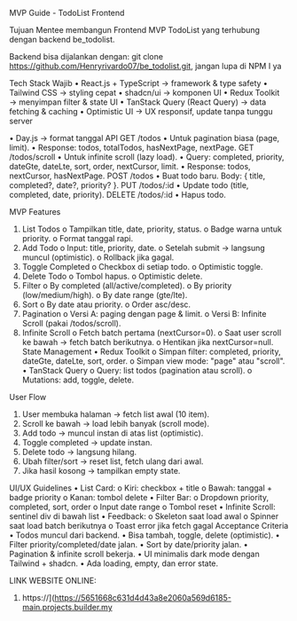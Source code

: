 MVP Guide - TodoList Frontend 

Tujuan Mentee membangun Frontend MVP TodoList yang terhubung dengan backend be_todolist. 

Backend bisa dijalankan dengan: git clone https://github.com/Henryrivardo07/be_todolist.git, jangan lupa di NPM I ya 

Tech Stack Wajib 
• React.js + TypeScript → framework & type safety 
• Tailwind CSS → styling cepat 
• shadcn/ui → komponen UI 
• Redux Toolkit → menyimpan filter & state UI 
• TanStack Query (React Query) → data fetching & caching 
• Optimistic UI → UX responsif, update tanpa tunggu server

• Day.js → format tanggal API GET /todos 
• Untuk pagination biasa (page, limit). 
• Response: todos, totalTodos, hasNextPage, nextPage. GET /todos/scroll 
• Untuk infinite scroll (lazy load). 
• Query: completed, priority, dateGte, dateLte, sort, order, nextCursor, limit. 
• Response: todos, nextCursor, hasNextPage. POST /todos 
• Buat todo baru. Body: { title, completed?, date?, priority? }. PUT /todos/:id 
• Update todo (title, completed, date, priority). DELETE /todos/:id 
• Hapus todo. 

MVP Features 
1. List Todos
   o Tampilkan title, date, priority, status.
   o Badge warna untuk priority.
   o Format tanggal rapi.
3. Add Todo
   o Input: title, priority, date.
   o Setelah submit → langsung muncul (optimistic).
   o Rollback jika gagal.
5. Toggle Completed
   o Checkbox di setiap todo.
   o Optimistic toggle.
7. Delete Todo
   o Tombol hapus.
   o Optimistic delete.
9. Filter
    o By completed (all/active/completed).
    o By priority (low/medium/high).
    o By date range (gte/lte).
11. Sort
    o By date atau priority.
    o Order asc/desc.
13. Pagination
    o Versi A: paging dengan page & limit.
    o Versi B: Infinite Scroll (pakai /todos/scroll).
15. Infinite Scroll o Fetch batch pertama (nextCursor=0).
    o Saat user scroll ke bawah → fetch batch berikutnya.
    o Hentikan jika nextCursor=null. State Management • Redux Toolkit
    o Simpan filter: completed, priority, dateGte, dateLte, sort, order.
    o Simpan view mode: "page" atau "scroll". • TanStack Query
    o Query: list todos (pagination atau scroll).
    o Mutations: add, toggle, delete.

User Flow 
1. User membuka halaman → fetch list awal (10 item).
2. Scroll ke bawah → load lebih banyak (scroll mode).
3. Add todo → muncul instan di atas list (optimistic).
4. Toggle completed → update instan.
5. Delete todo → langsung hilang.
6. Ubah filter/sort → reset list, fetch ulang dari awal.
7. Jika hasil kosong → tampilkan empty state. 

UI/UX Guidelines 
• List Card: 
	o Kiri: checkbox + title 
 	o Bawah: tanggal + badge priority 
	o Kanan: tombol delete 
• Filter Bar: 
	o Dropdown priority, completed, sort, order 
 	o Input date range o Tombol reset 
• Infinite Scroll: sentinel div di bawah list 
• Feedback: 
	o Skeleton saat load awal 
 	o Spinner saat load batch berikutnya 
	o Toast error jika fetch gagal Acceptance Criteria 
• Todos muncul dari backend. 
• Bisa tambah, toggle, delete (optimistic). 
• Filter priority/completed/date jalan. 
• Sort by date/priority jalan. 
• Pagination & infinite scroll bekerja. 
• UI minimalis dark mode dengan Tailwind + shadcn. 
• Ada loading, empty, dan error state. 

LINK WEBSITE ONLINE:
1. https://](https://5651668c631d4d43a8e2060a569d6185-main.projects.builder.my

